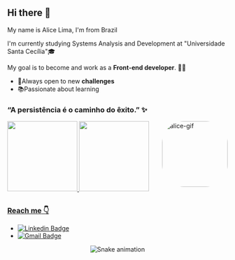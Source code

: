 ## Hi there 👋
My name is Alice Lima, I'm from Brazil

I'm currently studying Systems Analysis and Development at "Universidade Santa Cecília"🎓

My goal is to become and work as a **Front-end developer**. 👩‍💻

- 🔎Always open to new **challenges**
- 📚Passionate about learning
 
###  **“A persistência é o caminho do êxito.”** ✨
<div>
  <a href="https://github.com/aliceornelasx">
 <img height="160em" src="https://github-readme-stats.vercel.app/api?username=aliceornelasx&show_icons=true&theme=synthwave&include_all_commits=true&count_private=true"/>
     <img height="160em" src="https://github-readme-stats.vercel.app/api/top-langs/?username=aliceornelasx&layout=compact&langs_count=7&theme=synthwave"/>
    <img align="right"  alt="alice-gif" height="150"style="border-radius:50px;"
src="https://cdn.discordapp.com/attachments/917603968530669572/955722370738450482/alice.gif">
 
   
</div>
  
##
 ### **Reach me** 👇


  
  - [![Linkedin Badge](https://img.shields.io/badge/-Alice%20Lima-291B3E?style=flat-square&logo=Linkedin&logoColor=ff64da&link=https://https://www.linkedin.com/in/aliceornelasx/)](https://www.linkedin.com/in/aliceornelasx/) 
  - [![Gmail Badge](https://img.shields.io/badge/-aliceornelasx@gmail.com-291B3E?style=flat-square&logo=Gmail&logoColor=ff64da&link=mailto:aliceornelasx@gmail.com)](mailto:aliceornelasx@gmail.com)
    </div>
    
    
  <div align="center">
  
  ![Snake animation](https://github.com/danielbped/danielbped/blob/output/github-contribution-grid-snake.svg)
    
 
  
</div>
    
  </div>
